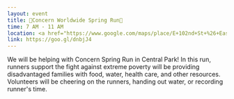 ```yaml
---
layout: event
title: 🏃Concern Worldwide Spring Run💨
time: 7 AM - 11 AM
location: <a href="https://www.google.com/maps/place/E+102nd+St+%26+East+Dr,+New+York,+NY+10029/@40.7927124,-73.9571924,17z/data=!3m1!4b1!4m8!1m2!2m1!1sCentral+Park%E2%80%94102nd+St+and+East+Drive!3m4!1s0x89c2f61e67729c05:0x3704b762e3ea5c52!8m2!3d40.7927124!4d-73.9550037">Central Park</a>, Manhattan
link: https://goo.gl/dnbjJ4
---
```

We will be helping with Concern Spring Run in Central Park! In this run, runners support the fight against extreme poverty will be providing disadvantaged families with food, water, health care, and other resources. Volunteers will be cheering on the runners, handing out water, or recording runner's time.